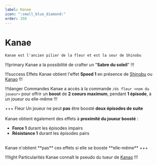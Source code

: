 ```yaml
---
label: Kanae
icon: ":small_blue_diamond:"
order: 350
---
```


# Kanae

```txt
Kanae est l'ancien pilier de la fleur et est la seur de Shinobu
```

!!!primary
Kanae a la possibilité de crafter un "**Sabre du soleil**"
!!!

!!!success Effets
Kanae obtient l'effet **Speed 1** en présence de [Shinobu](./shinobu) ou [Kanao](./kanao)
!!!

!!!danger Commandes
Kanae a accès à la commande ```/ds fleur <nom du joueur>``` pour offrir un **boost** de **2 coeurs maximum**, pendant **1 épisode**, à un joueur ou elle-même
!!!

+++ Fleur
Un joueur ne peut **pas** être boosté **deux épisodes de suite** <br>
<br>
Kanae obtient également des effets à **proximité du joueur boosté** :
- **Force 1** durant les épisodes impairs
- **Résistance 1** durant les épisodes pairs <br>
<br>
Kanae n'obtient **pas** ces effets si elle se booste **elle-même**
+++

!!!light Particularités
Kanae connaît le pseudo du tueur de [Kanao](./kanao)
!!!
